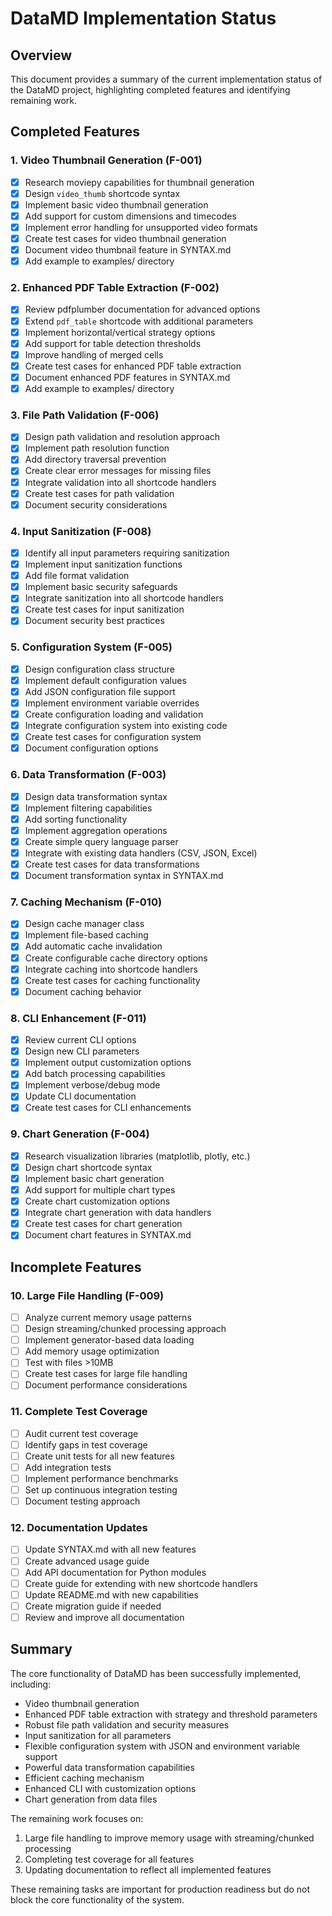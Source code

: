 # DataMD Implementation Status

## Overview
This document provides a summary of the current implementation status of the DataMD project, highlighting completed features and identifying remaining work.

## Completed Features

### 1. Video Thumbnail Generation (F-001)
- [x] Research moviepy capabilities for thumbnail generation
- [x] Design `video_thumb` shortcode syntax
- [x] Implement basic video thumbnail generation
- [x] Add support for custom dimensions and timecodes
- [x] Implement error handling for unsupported video formats
- [x] Create test cases for video thumbnail generation
- [x] Document video thumbnail feature in SYNTAX.md
- [x] Add example to examples/ directory

### 2. Enhanced PDF Table Extraction (F-002)
- [x] Review pdfplumber documentation for advanced options
- [x] Extend `pdf_table` shortcode with additional parameters
- [x] Implement horizontal/vertical strategy options
- [x] Add support for table detection thresholds
- [x] Improve handling of merged cells
- [x] Create test cases for enhanced PDF table extraction
- [x] Document enhanced PDF features in SYNTAX.md
- [x] Add example to examples/ directory

### 3. File Path Validation (F-006)
- [x] Design path validation and resolution approach
- [x] Implement path resolution function
- [x] Add directory traversal prevention
- [x] Create clear error messages for missing files
- [x] Integrate validation into all shortcode handlers
- [x] Create test cases for path validation
- [x] Document security considerations

### 4. Input Sanitization (F-008)
- [x] Identify all input parameters requiring sanitization
- [x] Implement input sanitization functions
- [x] Add file format validation
- [x] Implement basic security safeguards
- [x] Integrate sanitization into all shortcode handlers
- [x] Create test cases for input sanitization
- [x] Document security best practices

### 5. Configuration System (F-005)
- [x] Design configuration class structure
- [x] Implement default configuration values
- [x] Add JSON configuration file support
- [x] Implement environment variable overrides
- [x] Create configuration loading and validation
- [x] Integrate configuration system into existing code
- [x] Create test cases for configuration system
- [x] Document configuration options

### 6. Data Transformation (F-003)
- [x] Design data transformation syntax
- [x] Implement filtering capabilities
- [x] Add sorting functionality
- [x] Implement aggregation operations
- [x] Create simple query language parser
- [x] Integrate with existing data handlers (CSV, JSON, Excel)
- [x] Create test cases for data transformations
- [x] Document transformation syntax in SYNTAX.md

### 7. Caching Mechanism (F-010)
- [x] Design cache manager class
- [x] Implement file-based caching
- [x] Add automatic cache invalidation
- [x] Create configurable cache directory options
- [x] Integrate caching into shortcode handlers
- [x] Create test cases for caching functionality
- [x] Document caching behavior

### 8. CLI Enhancement (F-011)
- [x] Review current CLI options
- [x] Design new CLI parameters
- [x] Implement output customization options
- [x] Add batch processing capabilities
- [x] Implement verbose/debug mode
- [x] Update CLI documentation
- [x] Create test cases for CLI enhancements

### 9. Chart Generation (F-004)
- [x] Research visualization libraries (matplotlib, plotly, etc.)
- [x] Design chart shortcode syntax
- [x] Implement basic chart generation
- [x] Add support for multiple chart types
- [x] Create chart customization options
- [x] Integrate chart generation with data handlers
- [x] Create test cases for chart generation
- [x] Document chart features in SYNTAX.md

## Incomplete Features

### 10. Large File Handling (F-009)
- [ ] Analyze current memory usage patterns
- [ ] Design streaming/chunked processing approach
- [ ] Implement generator-based data loading
- [ ] Add memory usage optimization
- [ ] Test with files >10MB
- [ ] Create test cases for large file handling
- [ ] Document performance considerations

### 11. Complete Test Coverage
- [ ] Audit current test coverage
- [ ] Identify gaps in test coverage
- [ ] Create unit tests for all new features
- [ ] Add integration tests
- [ ] Implement performance benchmarks
- [ ] Set up continuous integration testing
- [ ] Document testing approach

### 12. Documentation Updates
- [ ] Update SYNTAX.md with all new features
- [ ] Create advanced usage guide
- [ ] Add API documentation for Python modules
- [ ] Create guide for extending with new shortcode handlers
- [ ] Update README.md with new capabilities
- [ ] Create migration guide if needed
- [ ] Review and improve all documentation

## Summary
The core functionality of DataMD has been successfully implemented, including:
- Video thumbnail generation
- Enhanced PDF table extraction with strategy and threshold parameters
- Robust file path validation and security measures
- Input sanitization for all parameters
- Flexible configuration system with JSON and environment variable support
- Powerful data transformation capabilities
- Efficient caching mechanism
- Enhanced CLI with customization options
- Chart generation from data files

The remaining work focuses on:
1. Large file handling to improve memory usage with streaming/chunked processing
2. Completing test coverage for all features
3. Updating documentation to reflect all implemented features

These remaining tasks are important for production readiness but do not block the core functionality of the system.
